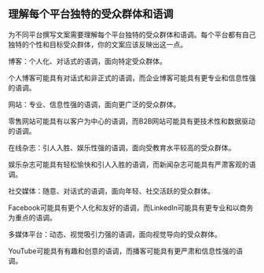 ## 理解每个平台独特的受众群体和语调

为不同平台撰写文案需要理解每个平台独特的受众群体和语调。每个平台都有自己独特的个性和目标受众群体，你的文案应该反映出这一点。

博客：个人化、对话式的语调，面向特定受众群体。

个人博客可能具有对话式和非正式的语调，而企业博客可能具有更专业和信息性强的语调。

网站：专业、信息性强的语调，面向更广泛的受众群体。

零售网站可能具有以客户为中心的语调，而B2B网站可能具有更技术性和数据驱动的语调。

在线杂志：引人入胜、娱乐性强的语调，面向受教育水平较高的受众群体。

娱乐杂志可能具有轻松愉快和引人入胜的语调，而新闻杂志可能具有严肃客观的语调。

社交媒体：随意、对话式的语调，面向年轻、社交活跃的受众群体。

Facebook可能具有更个人化和友好的语调，而LinkedIn可能具有更专业和以商务为重点的语调。

多媒体平台：动态、视觉吸引力强的语调，面向视觉导向的受众群体。

YouTube可能具有有趣和创意的语调，而播客可能具有更严肃和信息性强的语调。
